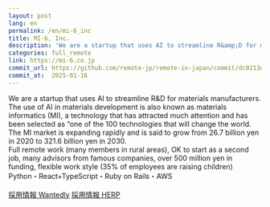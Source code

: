 ```yaml
---
layout: post
lang: en
permalink: /en/mi-6_inc
title: MI-6, Inc.
description: 'We are a startup that uses AI to streamline R&amp;D for materials manufacturers. The use of AI in materials development is also known as materials informatics (MI), a technology that has attracted much attention and has been selected as “one of the 100 technologies that will change the world. The MI market is expanding rapidly and is said to grow from 26.7 billion yen in 2020 to 321.6 billion yen in 2030. Full remote work (many members in rural areas), OK to start as a second job, many advisors from famous companies, over 500 million yen in funding, flexible work style (35% of employees are raising children) Python・React+TypeScript・Ruby on Rails・AWS  採用情報 Wantedly 採用情報 HERP'
categories: full_remote
link: https://mi-6.co.jp
commit_url: https://github.com/remote-jp/remote-in-japan/commit/dc0213e5d3bf547e1dd7b4da3b612a689016ef3e
commit_at:  2025-01-16
---
```


<p>We are a startup that uses AI to streamline R&D for materials manufacturers. The use of AI in materials development is also known as materials informatics (MI), a technology that has attracted much attention and has been selected as “one of the 100 technologies that will change the world. The MI market is expanding rapidly and is said to grow from 26.7 billion yen in 2020 to 321.6 billion yen in 2030.<br />Full remote work (many members in rural areas), OK to start as a second job, many advisors from famous companies, over 500 million yen in funding, flexible work style (35% of employees are raising children)<br />Python・React+TypeScript・Ruby on Rails・AWS<br /><br /><a href="https://www.wantedly.com/projects/451694">採用情報 Wantedly</a> <a href="https://herp.careers/ref/8AbebjL2lpSRL7JXKGA5idAaGpwoAzhRx4WkPA2Xs17MnP52g7FELAElajDnsKAr7XDDdNuG22NNnOr5Sa53ZKENGwivQgkb2qQ">採用情報 HERP</a></p>
